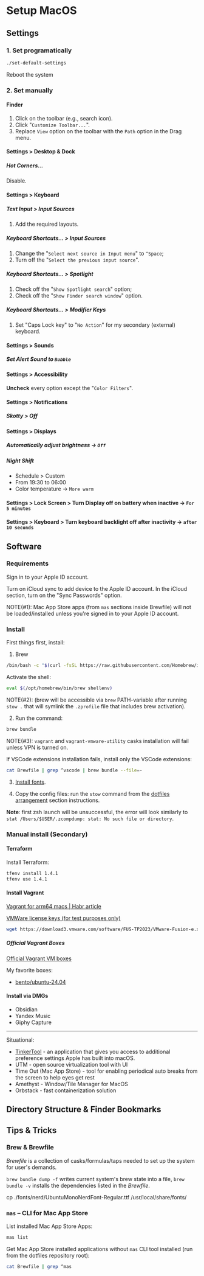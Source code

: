 # Setup MacOS

## Settings

### 1. Set programatically

```zsh
./set-default-settings
```

Reboot the system

### 2. Set manually

#### Finder

1. Click on the toolbar (e.g., search icon).
1. Click "`Customize Toolbar...`".
1. Replace `View` option on the toolbar with the `Path` option in the Drag menu.

#### Settings > Desktop & Dock

##### Hot Corners...

Disable.

#### Settings > Keyboard

##### Text Input > Input Sources

1. Add the required layouts.

##### Keyboard Shortcuts... > Input Sources

1. Change the "`Select next source in Input menu`" to `^Space`;
1. Turn off the "`Select the previous input source`".

##### Keyboard Shortcuts... > Spotlight

1. Check off the "`Show Spotlight search`" option;
1. Check off the "`Show Finder search window`" option.

##### Keyboard Shortcuts... > Modifier Keys

1. Set "Caps Lock key" to "`No Action`" for my secondary (external) keyboard.

#### Settings > Sounds

##### Set Alert Sound to `Bubble`

#### Settings > Accessibility

**Uncheck** every option except the "`Color Filters`".

#### Settings > Notifications

##### Skotty > Off

#### Settings > Displays

##### Automatically adjust brightness -> `Off`

##### Night Shift

- Schedule > Custom
- From 19:30 to 06:00
- Color temperature -> `More warm`

#### Settings > Lock Screen > Turn Display off on battery when inactive -> `For 5 minutes`

#### Settings > Keyboard > Turn keyboard backlight off after inactivity -> `after 10 seconds`

## Software

### Requirements

Sign in to your Apple ID account.

Turn on iCloud sync to add device to the Apple ID account. In the iCloud section, turn on the "Sync Passwords" option.

NOTE(\#1): Mac App Store apps (from `mas` sections inside Brewfile) will not be loaded/installed unless you're signed in to your Apple ID account.

### Install

First things first, install:
1. Brew

```bash
/bin/bash -c "$(curl -fsSL https://raw.githubusercontent.com/Homebrew/install/HEAD/install.sh)"
```

Activate the shell:
```bash
eval $(/opt/homebrew/bin/brew shellenv)
```

NOTE(\#2): (brew will be accessible via `brew` PATH-variable after running `stow .` that will symlink the `.zprofile` file that includes brew activation).

2. Run the command:

```bash
brew bundle
```

NOTE(\#3): `vagrant` and `vagrant-vmware-utility` casks installation will fail unless VPN is turned on.

If VSCode extensions installation fails, install only the VSCode extensions:

```bash
cat Brewfile | grep ^vscode | brew bundle --file=-
```

3. [Install fonts](../README.md#install-fonts).

4. Copy the config files: run the `stow` command from the [dotfiles arrangement](../../README.md#dotfiles-arrangement) section instructions.

**Note**: first zsh launch will be unsuccessful, the error will look similarly to `stat /Users/$USER/.zcompdump: stat: No such file or directory`.

### Manual install (Secondary)

#### Terraform

Install Terraform:
```bash
tfenv install 1.4.1
tfenv use 1.4.1
```

#### Install Vagrant

[Vagrant for arm64 macs | Habr article](https://habr.com/ru/companies/bar/articles/708950/)

[VMWare license keys (for test purposes only)](https://gist.github.com/ezracb/de0f33ca55e340f43328467e6787b7a9)

```bash
wget https://download3.vmware.com/software/FUS-TP2023/VMware-Fusion-e.x.p-22068932_universal.dmg
```

##### Official Vagrant Boxes

[Official Vagrant VM boxes](https://portal.cloud.hashicorp.com/vagrant/discover?architectures=arm64&providers=vmware_desktop)

My favorite boxes:
- [bento/ubuntu-24.04](https://portal.cloud.hashicorp.com/vagrant/discover/bento/ubuntu-24.04)

#### Install via DMGs

- Obsidian
- Yandex Music
- Giphy Capture

---

Situational:
- [TinkerTool](https://www.bresink.com/osx/0TinkerTool/download.php) - an application that gives you access to additional preference settings Apple has built into macOS.
- UTM - open source virtualization tool with UI
- Time Out (Mac App Store) - tool for enabling periodical auto breaks from the screen to help eyes get rest
- Amethyst - Window/Tile Manager for MacOS
- Orbstack - fast containerization solution

## Directory Structure & Finder Bookmarks

## Tips & Tricks

### Brew & Brewfile

*Brewfile* is a collection of casks/formulas/taps needed to set up the system for user's demands.

`brew bundle dump -f` writes current system's brew state into a file, `brew bundle -v` installs the dependencies listed in the *Brewfile*.

cp ./fonts/nerd/UbuntuMonoNerdFont-Regular.ttf /usr/local/share/fonts/

### `mas` – CLI for Mac App Store

List installed Mac App Store Apps:
```bash
mas list
```

Get Mac App Store installed applications without `mas` CLI tool installed (run from the dotfiles repository root):
```bash
cat Brewfile | grep ^mas
```
